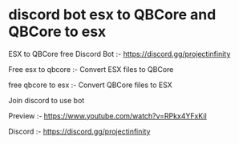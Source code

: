 # discord bot esx to QBCore and QBCore to esx
ESX to QBCore free Discord Bot :- https://discord.gg/projectinfinity

Free esx to qbcore :- Convert ESX files to QBCore




free qbcore to esx :- Convert QBCore files to ESX

Join discord to use bot

Preview :- https://www.youtube.com/watch?v=RPkx4YFxKiI

Discord :- https://discord.gg/projectinfinity
